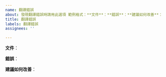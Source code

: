 ```yaml
---
name: 翻譯錯誤
about: 發現翻譯錯誤時請用此選項 範例格式：**文件**：**錯誤**：**建議如何改善**：
title: 翻譯錯誤
labels: 翻譯錯誤
assignees: ''

---
```


**文件**：

**錯誤**：

**建議如何改善**：
